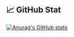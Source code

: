 
## &#x1f4c8; GitHub Stat
[![Anurag's GitHub stats](https://github-readme-stats.vercel.app/api?username=dojassola)](https://github.com/anuraghazra/github-readme-stats)
